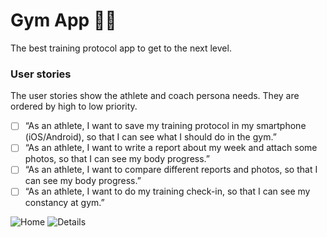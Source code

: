 # Gym App 🏃‍♂️
The best training protocol app to get to the next level.

### User stories

<!--“As a [persona], I [want to], [so that].”-->
The user stories show the athlete and coach persona needs. They are ordered by high to low priority.

- [ ] “As an athlete, I want to save my training protocol in my smartphone (iOS/Android), so that I can see what I should do in the gym.”
- [ ] “As an athlete, I want to write a report about my week and attach some photos, so that I can see my body progress.”
- [ ] “As an athlete, I want to compare different reports and photos, so that I can see my body progress.”
- [ ] “As an athlete, I want to do my training check-in, so that I can see my constancy at gym.”

![Home](https://github.com/EduardoGiacomini/gym/assets/31314944/b0ecb403-e2c5-48bc-bd71-81e535b9433e)
![Details](https://github.com/EduardoGiacomini/gym/assets/31314944/59d1f666-24f9-4d1c-8a99-22e184b24a68)
